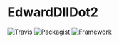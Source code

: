 # EdwardDllDot2
[![Travis](https://img.shields.io/travis/rust-lang/rust.svg)]()
[![Packagist](https://img.shields.io/badge/Packagist-1.0.1.9-brightgreen.svg)]()
[![Framework](https://img.shields.io/badge/Framework-DotNet2-brightgreen.svg)]()